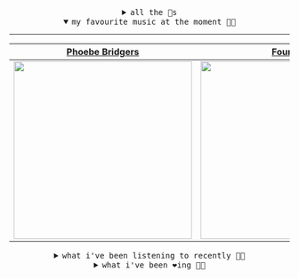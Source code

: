 <details>

<summary align="center"><samp>all the 🥚s</samp></summary>
<hr />

<a href="https://github.com/bitttttten"><img src="https://avatars2.githubusercontent.com/u/19930241?s=90&u=2aef7cbf4a59d361894145c97676391ec46fea4d&v=4" width="30" height="30" /><a href="https://github.com/pvinis"><img src="https://avatars0.githubusercontent.com/u/100233?s=90&v=4" width="30" height="30" />

<samp><a href="https://github.com/bitttttten/bitttttten/issues/1">become an 🥚</a></samp>

</details>

<details open>

<summary align="center"><samp>my favourite music at the moment 🎵🎶</samp></summary>
<hr />

<!-- toc -->

| [Phoebe Bridgers](https://open.spotify.com/artist/1r1uxoy19fzMxunt3ONAkG)                                                                                        | [Four Tet](https://open.spotify.com/artist/7Eu1txygG6nJttLHbZdQOh)                                                                                               | [Orville Peck](https://open.spotify.com/artist/46auOkH1pk28rWrSoUNhLo)                                                                                           | [Whirr](https://open.spotify.com/artist/1tnjjbgszXYa8BbyTzwM0w)                                                                                                  |
| ---------------------------------------------------------------------------------------------------------------------------------------------------------------- | ---------------------------------------------------------------------------------------------------------------------------------------------------------------- | ---------------------------------------------------------------------------------------------------------------------------------------------------------------- | ---------------------------------------------------------------------------------------------------------------------------------------------------------------- |
| [<img src="https://i.scdn.co/image/1c90d650ee787a51e18e475584b595c9234eac48" width="320" height="auto">](https://open.spotify.com/artist/1r1uxoy19fzMxunt3ONAkG) | [<img src="https://i.scdn.co/image/f96458025a0640bf1d3c8f764a42ec21d4db1eae" width="320" height="auto">](https://open.spotify.com/artist/7Eu1txygG6nJttLHbZdQOh) | [<img src="https://i.scdn.co/image/bb2055b78f4eec9b5e19cb9e9792395b71a4564b" width="320" height="auto">](https://open.spotify.com/artist/46auOkH1pk28rWrSoUNhLo) | [<img src="https://i.scdn.co/image/8a9439bac564b40de782ecad0ccfd67386d035e9" width="320" height="auto">](https://open.spotify.com/artist/1tnjjbgszXYa8BbyTzwM0w) |

<!-- tocstop -->

</details>

<details>

<summary align="center"><samp>what i've been listening to recently 🎵🎶</samp></summary>
<hr />

<!-- toc -->

| [Schmetterling<br />Holy Wave](https://open.spotify.com/track/0zMaG52owGDUZXYbpbNgGp)                                                                           | [Walking in the Air<br />Jerkcurb](https://open.spotify.com/track/3TMFTmbwtC0GOL8x8cjBUp)                                                                       | [Some Things Last A Long Time<br />Daniel Johnston](https://open.spotify.com/track/4ndBp2Mm0oBNOdjyQvJ9jz)                                                      | [Seattle Party<br />Chastity Belt](https://open.spotify.com/track/3OHdhLUobIIKskQHLJAaqe)                                                                       |
| --------------------------------------------------------------------------------------------------------------------------------------------------------------- | --------------------------------------------------------------------------------------------------------------------------------------------------------------- | --------------------------------------------------------------------------------------------------------------------------------------------------------------- | --------------------------------------------------------------------------------------------------------------------------------------------------------------- |
| [<img src="https://i.scdn.co/image/86da940f47f4818f1c3869198a3a0badec059633" width="320" height="auto">](https://open.spotify.com/track/0zMaG52owGDUZXYbpbNgGp) | [<img src="https://i.scdn.co/image/c34dcd1d0da81788ac859911c203fd82692c3c70" width="320" height="auto">](https://open.spotify.com/track/3TMFTmbwtC0GOL8x8cjBUp) | [<img src="https://i.scdn.co/image/272c9499f167f4533185520484a64cabd28940ee" width="320" height="auto">](https://open.spotify.com/track/4ndBp2Mm0oBNOdjyQvJ9jz) | [<img src="https://i.scdn.co/image/0f97e8e3f7fba9d0c19594cc500d2a75d1b3e31d" width="320" height="auto">](https://open.spotify.com/track/3OHdhLUobIIKskQHLJAaqe) |

<!-- tocstop -->

</details>

<details>

<summary align="center"><samp>what i've been ❤️ing 🎵🎶</samp></summary>
<hr />

<!-- toc -->

| [8am Soliloquy<br />Stubbleman](https://open.spotify.com/album/2pS16QBMngUyaf47Jn72ho)                                                                          | [Hamnavoe<br />Erland Cooper](https://open.spotify.com/album/2F5fka7pQPN25PWepN7jqH)                                                                            | [Daughter<br />Four Tet](https://open.spotify.com/album/74r6JJ97ipO0CREXP9PMqZ)                                                                                 | [Idontknow<br />Jamie xx](https://open.spotify.com/album/05Jf78ScRG8YeX4aLwxjMk)                                                                                |
| --------------------------------------------------------------------------------------------------------------------------------------------------------------- | --------------------------------------------------------------------------------------------------------------------------------------------------------------- | --------------------------------------------------------------------------------------------------------------------------------------------------------------- | --------------------------------------------------------------------------------------------------------------------------------------------------------------- |
| [<img src="https://i.scdn.co/image/ab67616d0000b2739700ad3ecc3494fc2b5543aa" width="320" height="auto">](https://open.spotify.com/album/2pS16QBMngUyaf47Jn72ho) | [<img src="https://i.scdn.co/image/ab67616d0000b2731dd84506a3b7dec5d60639af" width="320" height="auto">](https://open.spotify.com/album/2F5fka7pQPN25PWepN7jqH) | [<img src="https://i.scdn.co/image/ab67616d0000b2733f31769b727102837cb32a63" width="320" height="auto">](https://open.spotify.com/album/74r6JJ97ipO0CREXP9PMqZ) | [<img src="https://i.scdn.co/image/ab67616d0000b2736d4e7bd358891d4abb8953e7" width="320" height="auto">](https://open.spotify.com/album/05Jf78ScRG8YeX4aLwxjMk) |

<!-- tocstop -->

</details>
